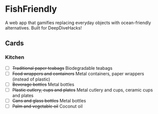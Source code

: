 # FishFriendly
A web app that gamifies replacing everyday objects with ocean-friendly alternatives. Built for DeepDiveHacks!

## Cards
### Kitchen
- [ ] ~~Traditional paper teabags~~ Biodegradable teabags
- [ ] ~~Food wrappers and containers~~ Metal containers, paper wrappers (instead of plastic)
- [ ] ~~Beverage bottles~~ Metal bottles
- [ ] ~~Plastic cutlery, cups and plates~~ Metal cutlery and cups, ceramic cups and plates
- [ ] ~~Cans and glass bottles~~ Metal bottles
- [ ] ~~Palm and vegetable oil~~ Coconut oil